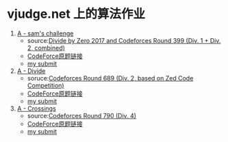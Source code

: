 # vjudge.net 上的算法作业

1. [A - sam's challenge](https://vjudge.net/contest/586866#problem/A)
   + source:[Divide by Zero 2017 and Codeforces Round 399 (Div. 1 + Div. 2, combined) ](https://codeforces.com/contest/768)
   + [CodeForce原题链接](https://codeforces.com/contest/768/problem/B)
   + [my submit](./homework1/cpp/main.cpp)
2. [A - Divide](https://vjudge.net/contest/591920#problem/A)
    + soruce:[Codeforces Round 689 (Div. 2, based on Zed Code Competition)](https://codeforces.com/contest/1461)
    + [CodeForce原题链接](https://codeforces.com/problemset/problem/1461/D)
    + [my submit](./homework2/cpp/main.cc)
3. [A - Crossings](https://vjudge.net/contest/593411#problem)
    + source:[Codeforces Round 790 (Div. 4)](https://codeforces.com/contest/1676)
    + [CodeForce原题链接](https://codeforces.com/contest/1676/problem/H2)
    + [my submit](./homework3/cpp/main.cpp)